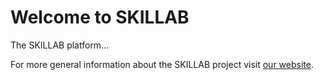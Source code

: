 # Welcome to SKILLAB

The SKILLAB platform...

For more general information about the SKILLAB project visit [our website](https://skillab-project.eu/).
